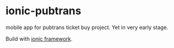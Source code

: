 ionic-pubtrans
==============

mobile app for pubtrans ticket buy project. Yet in very early stage.

Build with [ionic framework](http://ionicframework.com/).
